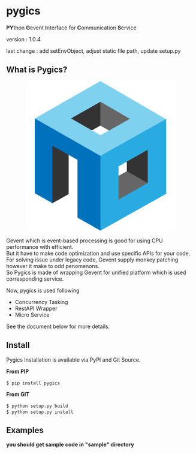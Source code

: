 # pygics

**PY**thon **G**event **I**nterface for **C**ommunication **S**ervice

version : 1.0.4

last change : add setEnvObject, adjust static file path, update setup.py

## What is Pygics?

<p align="center"><img src="./doc/pygics_logo_new.png"></p>

Gevent which is event-based processing is good for using CPU performance with efficient.<br/>
But it have to make code optimization and use specific APIs for your code.<br/>
For solving issue under legacy code, Gevent supply monkey patching however it make to odd penomenons.<br/>
So Pygics is made of wrapping Gevent for unified platform which is used corresponding service.<br/>

Now, pygics is used following

 - Concurrency Tasking
 - RestAPI Wrapper
 - Micro Service

See the document below for more details.

## Install

Pygics Installation is available via PyPI and Git Source.

**From PIP**

	$ pip install pygics

**From GIT**

	$ python setup.py build
	$ python setup.py install

## Examples

**you should get sample code in "sample" directory**
